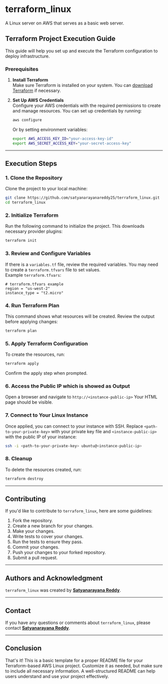 
# terraform_linux

A Linux server on AWS that serves as a basic web server.

## Terraform Project Execution Guide

This guide will help you set up and execute the Terraform configuration to deploy infrastructure.

### Prerequisites

1. **Install Terraform**  
   Make sure Terraform is installed on your system. You can [download Terraform](https://www.terraform.io/downloads.html) if necessary.

2. **Set Up AWS Credentials**  
   Configure your AWS credentials with the required permissions to create and manage resources. You can set up credentials by running:
   ```bash
   aws configure
   ```
   Or by setting environment variables:
   ```bash
   export AWS_ACCESS_KEY_ID="your-access-key-id"
   export AWS_SECRET_ACCESS_KEY="your-secret-access-key"
   ```

---

## Execution Steps

### 1. Clone the Repository
Clone the project to your local machine:
```bash
git clone https://github.com/satyanarayanareddy25/terraform_linux.git
cd terraform_linux
```

### 2. Initialize Terraform
Run the following command to initialize the project. This downloads necessary provider plugins:
```bash
terraform init
```

### 3. Review and Configure Variables
If there is a `variables.tf` file, review the required variables. You may need to create a `terraform.tfvars` file to set values.  
Example `terraform.tfvars`:
```hcl
# terraform.tfvars example
region = "us-west-2"
instance_type = "t2.micro"
```

### 4. Run Terraform Plan
This command shows what resources will be created. Review the output before applying changes:
```bash
terraform plan
```

### 5. Apply Terraform Configuration
To create the resources, run:
```bash
terraform apply
```
Confirm the apply step when prompted.
### 6. Access the Public IP which is showed as Output
Open a browser and navigate to ```http://<instance-public-ip>```
Your HTML page should be visible.

### 7. Connect to Your Linux Instance
Once applied, you can connect to your instance with SSH. Replace `<path-to-your-private-key>` with your private key file and `<instance-public-ip>` with the public IP of your instance:
```bash
ssh -i <path-to-your-private-key> ubuntu@<instance-public-ip>
```

### 8. Cleanup
To delete the resources created, run:
```bash
terraform destroy
```

---

## Contributing

If you'd like to contribute to `terraform_linux`, here are some guidelines:

1. Fork the repository.
2. Create a new branch for your changes.
3. Make your changes.
4. Write tests to cover your changes.
5. Run the tests to ensure they pass.
6. Commit your changes.
7. Push your changes to your forked repository.
8. Submit a pull request.

---



## Authors and Acknowledgment

`terraform_linux` was created by **[Satyanarayana Reddy](https://github.com/satyanarayanareddy25)**.



---



## Contact

If you have any questions or comments about `terraform_linux`, please contact **[Satyanarayana Reddy](annapureddysatya00789@gmail.com)**.

---

## Conclusion

That's it! This is a basic template for a proper README file for your Terraform-based AWS Linux project. Customize it as needed, but make sure to include all necessary information. A well-structured README can help users understand and use your project effectively.
